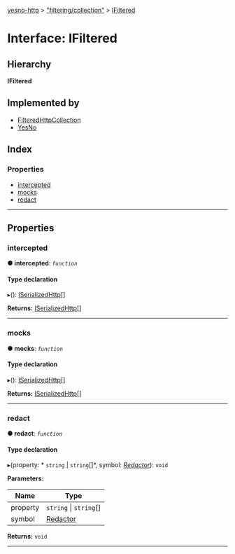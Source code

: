 [yesno-http](../README.md) > ["filtering/collection"](../modules/_filtering_collection_.md) > [IFiltered](../interfaces/_filtering_collection_.ifiltered.md)

# Interface: IFiltered

## Hierarchy

**IFiltered**

## Implemented by

* [FilteredHttpCollection](../classes/_filtering_collection_.filteredhttpcollection.md)
* [YesNo](../classes/_yesno_.yesno.md)

## Index

### Properties

* [intercepted](_filtering_collection_.ifiltered.md#intercepted)
* [mocks](_filtering_collection_.ifiltered.md#mocks)
* [redact](_filtering_collection_.ifiltered.md#redact)

---

## Properties

<a id="intercepted"></a>

###  intercepted

**● intercepted**: *`function`*

#### Type declaration
▸(): [ISerializedHttp](_http_serializer_.iserializedhttp.md)[]

**Returns:** [ISerializedHttp](_http_serializer_.iserializedhttp.md)[]

___
<a id="mocks"></a>

###  mocks

**● mocks**: *`function`*

#### Type declaration
▸(): [ISerializedHttp](_http_serializer_.iserializedhttp.md)[]

**Returns:** [ISerializedHttp](_http_serializer_.iserializedhttp.md)[]

___
<a id="redact"></a>

###  redact

**● redact**: *`function`*

#### Type declaration
▸(property: * `string` &#124; `string`[]*, symbol: *[Redactor](../modules/_filtering_redact_.md#redactor)*): `void`

**Parameters:**

| Name | Type |
| ------ | ------ |
| property |  `string` &#124; `string`[]|
| symbol | [Redactor](../modules/_filtering_redact_.md#redactor) |

**Returns:** `void`

___

